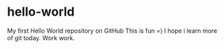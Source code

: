 # hello-world
My first Hello World repository on GitHub
This is fun =) I hope i learn more of git today. Work work.
